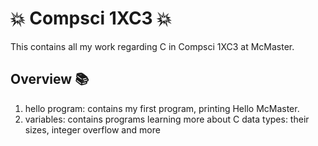 # :boom: **Compsci 1XC3** :boom:

This contains all my work regarding C in Compsci 1XC3 at McMaster.

## Overview :books:
1. hello program: contains my first program, printing Hello McMaster.
2. variables: contains programs learning more about C data types: their sizes, integer overflow and more

